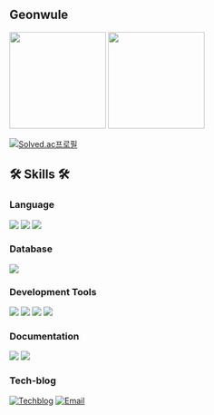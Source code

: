 ## Geonwule
<p>
  <img height="170em" src="https://github-readme-stats-veggie-garden.vercel.app/api?username=geonwule&show_icons=true&include_all_commits=true&bg_color=30,e96443,904e95&title_color=fff&text_color=fff">
  <img height="170em"  src="https://github-readme-stats-veggie-garden.vercel.app/api/top-langs/?username=geonwule&layout=compact&bg_color=30,e96443,904e95&title_color=fff&text_color=fff">
</p> 

[![Solved.ac프로필](http://mazassumnida.wtf/api/v2/generate_badge?boj=gunoo22)](https://solved.ac/gunoo22)

## 🛠️ Skills 🛠️

### Language
<img src="https://img.shields.io/badge/-A8B9CC?style=flat&logo=c&logoColor=white"/><a>
<img src="https://img.shields.io/badge/-00599C?style=flat&logo=cplusplus&logoColor=white"/>
<img src="https://img.shields.io/badge/Django-092E20?style=flat&logo=Django&logoColor=white"/>

### Database
<img src="https://img.shields.io/badge/PostgreSQL-4169E1?style=flat&logo=postgresql&logoColor=white"/>

### Development Tools
<img src="https://img.shields.io/badge/OpenGL-5586A4?style=flat&logo=OpenGL&logoColor=white"/><a>
<img src="https://img.shields.io/badge/git-F05032?style=flat&logo=git&logoColor=white"/>
<img src="https://img.shields.io/badge/github-181717?style=flat&logo=github&logoColor=white"/>
<img src="https://img.shields.io/badge/Docker-2496ED?style=flat&logo=docker&logoColor=white"/>

### Documentation
<img src="https://img.shields.io/badge/Notion-000000?style=flat&logo=notion&logoColor=white"/><a>
<img src="https://img.shields.io/badge/Figma-F24E1E?style=flat&logo=figma&logoColor=white"/>

### Tech-blog
[![Techblog](https://img.shields.io/badge/Techblog-000000?style=flat&logo=tistory&logoColor=white)](https://geonwule.tistory.com/)
[![Email](https://img.shields.io/badge/email-EA4335?style=flat&logo=gmail&logoColor=white&link=mailto:geonwlee22@gmail.com)](mailto:geonwlee22@gmail.com)

<!--
https://www.d5br5.dev/blog/pro_tip/tech_stack_icon  // 기술스택 뱃지 활용법 블로그
<img src="https://img.shields.io/badge/@-00599C?style=flat&logo=@&logoColor=white"/> // 기술스택 뱃지 양식
-->


